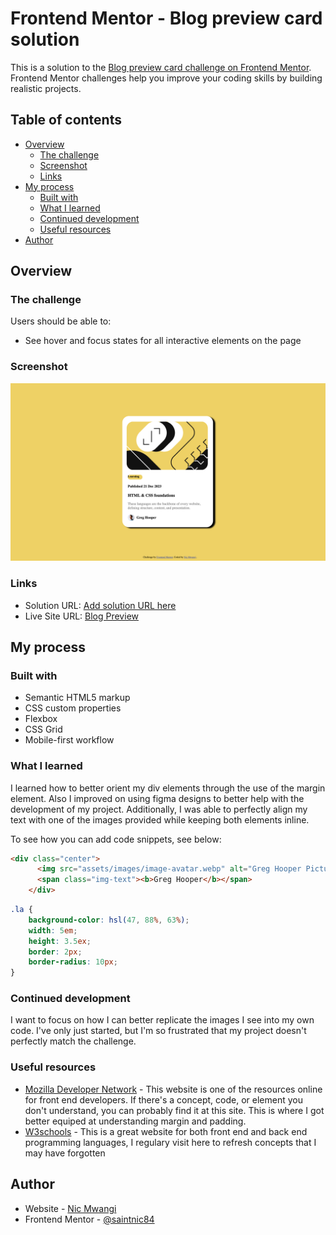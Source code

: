 # Frontend Mentor - Blog preview card solution

This is a solution to the [Blog preview card challenge on Frontend Mentor](https://www.frontendmentor.io/challenges/blog-preview-card-ckPaj01IcS). Frontend Mentor challenges help you improve your coding skills by building realistic projects. 

## Table of contents

- [Overview](#overview)
  - [The challenge](#the-challenge)
  - [Screenshot](#screenshot)
  - [Links](#links)
- [My process](#my-process)
  - [Built with](#built-with)
  - [What I learned](#what-i-learned)
  - [Continued development](#continued-development)
  - [Useful resources](#useful-resources)
- [Author](#author)


## Overview

### The challenge

Users should be able to:

- See hover and focus states for all interactive elements on the page

### Screenshot

![](assets/images/blog_card_screenshot.png)


### Links

- Solution URL: [Add solution URL here](https://your-solution-url.com)
- Live Site URL: [Blog Preview](https://saintnic84.github.io/blog-preview/)

## My process

### Built with

- Semantic HTML5 markup
- CSS custom properties
- Flexbox
- CSS Grid
- Mobile-first workflow



### What I learned

I learned how to better orient my div elements through the use of the margin element. Also I improved on using figma designs to better help with the development of my project. Additionally, I was able to perfectly align my text with one of the images provided while keeping both elements inline.

To see how you can add code snippets, see below:

```html
<div class="center">
      <img src="assets/images/image-avatar.webp" alt="Greg Hooper Picture" class="hoop">
      <span class="img-text"><b>Greg Hooper</b></span>
    </div>

```
```css
.la {
    background-color: hsl(47, 88%, 63%);
    width: 5em;
    height: 3.5ex;
    border: 2px;
    border-radius: 10px;
}
```


### Continued development

I want to focus on how I can better replicate the images I see into my own code. I've only just started, but I'm so frustrated that my project doesn't perfectly match the challenge.


### Useful resources

- [Mozilla Developer Network](https://developer.mozilla.org/en-US/) - This website is one of the resources online for front end developers. If there's a concept, code, or element you don't understand, you can probably find it at this site. This is where I got better equiped at understanding margin and padding.
- [W3schools](https://www.w3schools.com/) - This is a great website for both front end and back end programming languages, I regulary visit here to refresh concepts that I may have forgotten


## Author

- Website - [Nic Mwangi](https://saintnic84.github.io/)
- Frontend Mentor - [@saintnic84](https://www.frontendmentor.io/profile/saintnic84)


